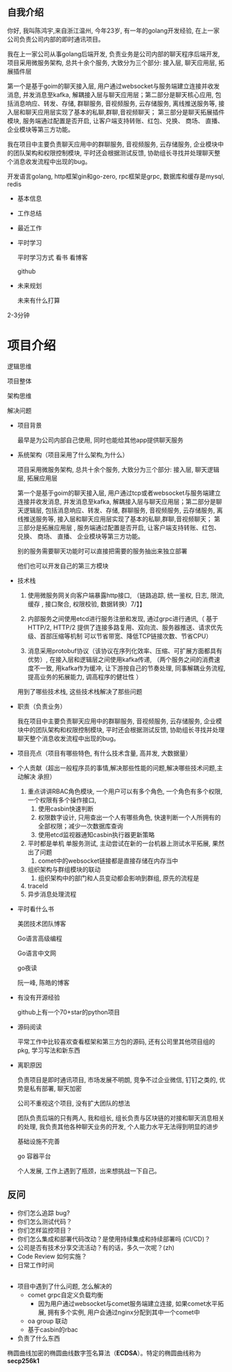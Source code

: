 ## 自我介绍

你好, 我叫陈鸿宇,来自浙江温州, 今年23岁, 有一年的golang开发经验, 在上一家公司负责公司内部的即时通讯项目。

我在上一家公司从事golang后端开发, 负责业务是公司内部的聊天程序后端开发,  项目采用微服务架构, 总共十余个服务, 大致分为三个部分: 接入层, 聊天应用层, 拓展插件层 

第一个是基于goim的聊天接入层, 用户通过websocket与服务端建立连接并收发消息, 并发消息至kafka, 解耦接入层与聊天应用层；第二部分是聊天核心应用, 包括消息响应、转发、存储, 群聊服务, 音视频服务, 云存储服务, 离线推送服务等, 接入层和聊天应用层实现了基本的私聊,群聊,音视频聊天； 第三部分是聊天拓展插件模块, 服务端通过配置是否开启, 让客户端支持转账、红包、兑换、 商场、 直播、 企业模块等第三方功能。

我在项目中主要负责聊天应用中的群聊服务, 音视频服务, 云存储服务, 企业模块中的团队架构和权限控制模块, 平时还会根据测试反馈, 协助组长寻找并处理聊天整个消息收发流程中出现的bug。



开发语言golang, http框架gin和go-zero, rpc框架是grpc, 数据库和缓存是mysql, redis



- 基本信息

- 工作总结

- 最近工作

- 平时学习

  平时学习方式 看书 看博客

  github

- 未来规划

  未来有什么打算

2-3分钟

# 项目介绍

逻辑思维

项目整体

架构思维

解决问题

- 项目背景

  最早是为公司内部自己使用, 同时也能给其他app提供聊天服务

- 系统架构（项目采用了什么架构,为什么）

  项目采用微服务架构, 总共十余个服务, 大致分为三个部分: 接入层, 聊天逻辑层, 拓展应用层 

  第一个是基于goim的聊天接入层, 用户通过tcp或者websocket与服务端建立连接并收发消息, 并发消息至kafka, 解耦接入层与聊天应用层；第二部分是聊天逻辑层, 包括消息响应、转发、存储, 群聊服务, 音视频服务, 云存储服务, 离线推送服务等, 接入层和聊天应用层实现了基本的私聊,群聊,音视频聊天； 第三部分是拓展应用层 , 服务端通过配置是否开启, 让客户端支持转账、红包、兑换、 商场、 直播、 企业模块等第三方功能。

  别的服务需要聊天功能时可以直接把需要的服务抽出来独立部署

  他们也可以开发自己的第三方模块

- 技术栈

  1. 使用微服务网关向客户端暴露http接口, （链路追踪, 统一鉴权, 日志, 限流, 缓存  , 接口聚合, 权限校验, 数据转换）7/】】

  2. 内部服务之间使用etcd进行服务注册和发现, 通过grpc进行通讯,（ 基于HTTP/2, HTTP/2 提供了连接多路复用、双向流、服务器推送、请求优先级、首部压缩等机制 可以节省带宽、降低TCP链接次数、节省CPU）

  3. 消息采用protobuf协议（该协议在序列化效率、压缩、可扩展方面都具有优势）, 在接入层和逻辑层之间使用kafka传递, （两个服务之间的消费速度不一致, 用kafka作为缓冲, 让下游按自己的节奏处理, 同事解耦业务流程, 提高业务的拓展能力, 调高程序的健壮性 ）

  用到了哪些技术栈, 这些技术栈解决了那些问题

- 职责（负责业务）

  我在项目中主要负责聊天应用中的群聊服务, 音视频服务, 云存储服务, 企业模块中的团队架构和权限控制模块, 平时还会根据测试反馈, 协助组长寻找并处理聊天整个消息收发流程中出现的bug。

  

- 项目亮点（项目有哪些特色, 有什么技术含量, 高并发, 大数据量）

  

- 个人贡献（超出一般程序员的事情,解决那些性能的问题,解决哪些技术问题,主动解决 承担）

  1. 重点讲讲RBAC角色模块, 一个用户可以有多个角色, 一个角色有多个权限, 一个权限有多个操作接口, 
     1. 使用casbin快速判断
     2. 权限数字设计, 只用查出一个人有哪些角色, 快速判断一个人所拥有的全部权限；减少一次数据库查询
     3. 使用etcd监视器通知casbin执行器更新策略
  2. 平时都是单机 单服务测试, 主动尝试在新的一台机器上测试水平拓展, 果然出了问题
     1. comet中的websocket链接都是直接存储在内存当中
  3. 组织架构与群组模块的联动
     1. 组织架构中的部门和人员变动都会影响到群组, 原先的流程是
  4. traceId
  5. 异步消息处理流程



- 平时看什么书

  美团技术团队博客

  Go语言高级编程

  Go语言中文网

  go夜读

  阮一峰, 陈皓的博客

- 有没有开源经验

  github上有一个70+star的python项目

- 源码阅读

  平常工作中比较喜欢查看框架和第三方包的源码, 还有公司里其他项目组的pkg, 学习写法和新东西

- 离职原因

  负责项目是即时通讯项目, 市场发展不明朗, 竞争不过企业微信, 钉钉之类的, 优势是私有部署, 聊天加密

  公司不重视这个项目, 没有扩大团队的想法

  团队负责后端的只有两人, 我和组长, 组长负责与区块链的对接和聊天消息相关的处理, 我负责其他各种聊天业务的开发, 个人能力水平无法得到明显的进步

  基础设施不完善

  go 容器平台

  个人发展, 工作上遇到了瓶颈，出来想挑战一下自己。

## 反问

- 你们怎么追踪 bug?
- 你们怎么测试代码？
- 你们怎样监控项目？
- 你们怎么集成和部署代码改动？是使用持续集成和持续部署吗 (CI/CD)？
- 公司是否有技术分享交流活动？有的话，多久一次呢？(zh)
- Code Review 如何实施？
- 日常工作时间





## 

- 项目中遇到了什么问题, 怎么解决的
  - comet grpc自定义负载均衡
    - 因为用户通过websocket与comet服务端建立连接, 如果comet水平拓展, 拥有多个实例, 用户会通过nginx分配到其中一个comet中
  - oa group 联动
  - 基于casbin的rbac
- 负责了什么东西



椭圆曲线加密的椭圆曲线数字签名算法（**ECDSA**）。特定的椭圆曲线称为**secp256k1**